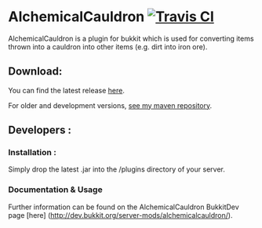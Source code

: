 AlchemicalCauldron [![Travis CI](https://secure.travis-ci.org/Indiv0/AlchemicalCauldron.png)](http://travis-ci.org/#!/Indiv0/AlchemicalCauldron)
=============

AlchemicalCauldron is a plugin for bukkit which is used for converting 
items thrown into a cauldron into other items (e.g. dirt into iron ore).

Download:
--------------------

You can find the latest release [here](https://github.com/Indiv0/indiv0-mvn-repo/raw/master/snapshots/com/github/Indiv0/alchemicalcauldron/1.3.2/alchemicalcauldron-1.3.2.jar).

For older and development versions, [see my maven repository](http://github.com/Indiv0/indiv0-mvn-repo/snapshots/com/github/Indiv0/alchemicalcauldron/).

Developers :
--------------------

### Installation :

Simply drop the latest .jar into the /plugins directory of your server.

### Documentation & Usage

Further information can be found on the AlchemicalCauldron BukkitDev page [here] (http://dev.bukkit.org/server-mods/alchemicalcauldron/).